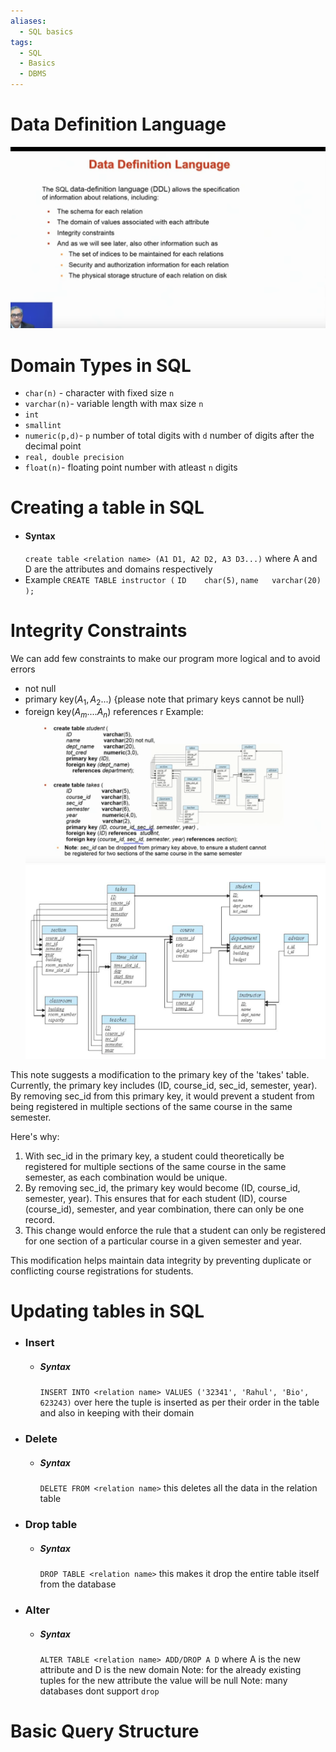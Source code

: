```yaml
---
aliases:
  - SQL basics
tags:
  - SQL
  - Basics
  - DBMS
---
```


# Data Definition Language
![](assets/Pasted%20image%2020240805204229.png)

# Domain Types in SQL
- `char(n)` - character with fixed size `n`
- `varchar(n)`- variable length with max size `n`
- `int`
- `smallint`
- `numeric(p,d)`- `p` number of total digits with `d` number of digits after the decimal point
- `real, double precision`
- `float(n)`- floating point number with atleast `n` digits

# Creating a table in SQL
- #### Syntax
	`create table <relation name> (A1 D1, A2 D2, A3 D3...)`
	where A and D are the attributes and domains respectively 
- Example
	`CREATE TABLE instructor (`
	`ID    char(5)`,
	`name   varchar(20)`
	`);`

# Integrity Constraints
We can add few constraints to make our program more logical and to avoid errors
- not null
- primary key($A_1, A_2...$)   {please note that primary keys cannot be null}
- foreign key($A_m.... A_n$) references r
Example:
![](assets/Pasted%20image%2020240805210415.png)
![](assets/Pasted%20image%2020240805210449.png)

This note suggests a modification to the primary key of the 'takes' table. Currently, the primary key includes (ID, course_id, sec_id, semester, year). By removing sec_id from this primary key, it would prevent a student from being registered in multiple sections of the same course in the same semester.

Here's why:

1. With sec_id in the primary key, a student could theoretically be registered for multiple sections of the same course in the same semester, as each combination would be unique.
2. By removing sec_id, the primary key would become (ID, course_id, semester, year). This ensures that for each student (ID), course (course_id), semester, and year combination, there can only be one record.
3. This change would enforce the rule that a student can only be registered for one section of a particular course in a given semester and year.

This modification helps maintain data integrity by preventing duplicate or conflicting course registrations for students.


# Updating tables in SQL
- ### Insert
	- ##### Syntax
		`INSERT INTO <relation name> VALUES ('32341', 'Rahul', 'Bio', 623243)`
		over here the tuple is inserted as per their order in the table and also in keeping with their domain
- ### Delete
	- ##### Syntax
		`DELETE FROM <relation name>`
		this deletes all the data in the relation table
- ### Drop table
	- ##### Syntax
		`DROP TABLE <relation name>`
		this makes it drop the entire table itself from the database
- ### Alter 
	- ##### Syntax
		`ALTER TABLE <relation name> ADD/DROP A D` where A is the new attribute and D is the new domain
		Note: for the already existing tuples for the new attribute the value will be null
		Note: many databases dont support `drop`


# Basic Query Structure


